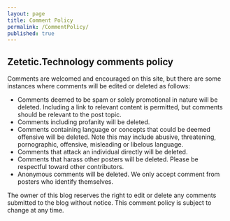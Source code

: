 ```yaml
---
layout: page
title: Comment Policy
permalink: /CommentPolicy/
published: true
---
```


## Zetetic.Technology comments policy

Comments are welcomed and encouraged on this site, but there are some instances where comments will be edited or deleted as follows:

- Comments deemed to be spam or solely promotional in nature will be deleted. Including a link to relevant content is permitted, but comments should be relevant to the post topic.
- Comments including profanity will be deleted.
- Comments containing language or concepts that could be deemed offensive will be deleted. Note this may include abusive, threatening, pornographic, offensive, misleading or libelous language.
- Comments that attack an individual directly will be deleted.
- Comments that harass other posters will be deleted. Please be respectful toward other contributors.
- Anonymous comments will be deleted. We only accept comment from posters who identify themselves.

The owner of this blog reserves the right to edit or delete any comments submitted to the blog without notice. This comment policy is subject to change at any time. 
